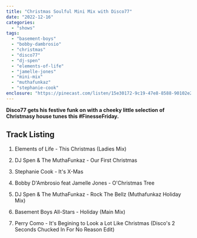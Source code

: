 ```yaml
---
title: "Christmas Soulful Mini Mix with Disco77"
date: "2022-12-16"
categories: 
  - "shows"
tags: 
  - "basement-boys"
  - "bobby-dambrosio"
  - "christmas"
  - "disco77"
  - "dj-spen"
  - "elements-of-life"
  - "jamelle-jones"
  - "mini-mix"
  - "muthafunkaz"
  - "stephanie-cook"
enclosure: "https://pinecast.com/listen/15e30172-9c19-47e8-8588-90102e2d8a3b.mp3 39054385 audio/mpeg "
---
```


**Disco77 gets his festive funk on with a cheeky little selection of Christmasy house tunes this #FinesseFriday.**

## Track Listing

1. Elements of Life - This Christmas (Ladies Mix)

3. DJ Spen & The MuthaFunkaz - Our First Christmas

5. Stephanie Cook - It's X-Mas

7. Bobby D'Ambrosio feat Jamelle Jones - O'Christmas Tree

9. DJ Spen & The MuthaFunkaz - Rock The Bellz (Muthafunkaz Holiday Mix)

11. Basement Boys All-Stars - Holiday (Main Mix)

13. Perry Como - It's Begining to Look a Lot Like Christmas (Disco's 2 Seconds Chucked In For No Reason Edit)
